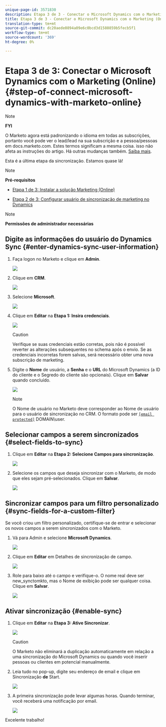 ```yaml
---
unique-page-id: 3571830
description: Etapa 3 de 3 - Conectar o Microsoft Dynamics com o Marketing (Online) - Documentos do Marketing - Documentação do produto
title: Etapa 3 de 3 - Conectar o Microsoft Dynamics com o Marketing (Online)
translation-type: tm+mt
source-git-commit: dc20aede0894a09e6c0bcd3d1580859b5fecb5f1
workflow-type: tm+mt
source-wordcount: '369'
ht-degree: 0%

---
```



# Etapa 3 de 3: Conectar o Microsoft Dynamics com o Marketing (Online) {#step-of-connect-microsoft-dynamics-with-marketo-online}

>[!NOTE]
>
>**FYI**
>
>O Marketo agora está padronizando o idioma em todas as subscrições, portanto você pode ver o lead/lead na sua subscrição e a pessoa/pessoas em docs.marketo.com. Estes termos significam a mesma coisa. isso não afeta as instruções do artigo. Há outras mudanças também. [Saiba mais](http://docs.marketo.com/display/DOCS/Updates+to+Marketo+Terminology).

Esta é a última etapa da sincronização. Estamos quase lá!

>[!NOTE]
>
>**Pré-requisitos**
>
>* [Etapa 1 de 3: Instalar a solução Marketing (Online)](step-1-of-3-install.md)
   >
   >
* [Etapa 2 de 3: Configurar usuário de sincronização de marketing no Dynamics](step-2-of-3-set-up.md)

>



>[!NOTE]
>
>**Permissões de administrador necessárias**

## Digite as informações do usuário do Dynamics Sync {#enter-dynamics-sync-user-information}

1. Faça logon no Marketo e clique em **Admin**.

   ![](assets/login-admin.png)

1. Clique em **CRM**.

   ![](assets/image2015-3-16-9-3a47-3a34.png)

1. Selecione **Microsoft**.

   ![](assets/image2015-3-16-9-3a50-3a6.png)

1. Clique em **Editar** na **Etapa 1: Insira credenciais**.

   ![](assets/image2015-3-16-9-3a48-3a43.png)

   >[!CAUTION]
   >
   >Verifique se suas credenciais estão corretas, pois não é possível reverter as alterações subsequentes no schema após o envio. Se as credenciais incorretas forem salvas, será necessário obter uma nova subscrição de marketing.

1. Digite o **Nome** de usuário, a **Senha** e o **URL** do Microsoft Dynamics (a ID do cliente e o Segredo do cliente são opcionais). Clique em **Salvar** quando concluído.

   ![](assets/five-1.png)

   >[!NOTE]
   >
   >O Nome de usuário no Marketo deve corresponder ao Nome de usuário para o usuário de sincronização no CRM. O formato pode ser [`[email protected]`](http://docs.marketo.com/cdn-cgi/l/email-protection#bcc9cfd9cefcd8d3d1ddd5d292dfd3d1) DOMAIN\user.

## Selecionar campos a serem sincronizados {#select-fields-to-sync}

1. Clique em **Editar** na **Etapa 2: Selecione Campos para sincronização**.

   ![](assets/image2015-3-16-9-3a51-3a28.png)

1. Selecione os campos que deseja sincronizar com o Marketo, de modo que eles sejam pré-selecionados. Clique em **Salvar**.

   ![](assets/image2016-8-25-15-3a6-3a11.png)

## Sincronizar campos para um filtro personalizado {#sync-fields-for-a-custom-filter}

Se você criou um filtro personalizado, certifique-se de entrar e selecionar os novos campos a serem sincronizados com o Marketo.

1. Vá para Admin e selecione **Microsoft Dynamics**.

   ![](assets/image2015-10-9-9-3a50-3a9.png)

1. Clique em **Editar** em Detalhes de sincronização de campo.

   ![](assets/image2015-10-9-9-3a52-3a23.png)

1. Role para baixo até o campo e verifique-o. O nome real deve ser new_synctomkto, mas o Nome de exibição pode ser qualquer coisa. Clique em **Salvar**.

   ![](assets/image2016-8-25-15-3a7-3a35.png)

## Ativar sincronização {#enable-sync}

1. Clique em **Editar** na **Etapa 3: Ative Sincronizar**.

   ![](assets/image2015-3-16-9-3a52-3a2.png)

   >[!CAUTION]
   >
   >O Marketo não eliminará a duplicação automaticamente em relação a uma sincronização do Microsoft Dynamics ou quando você inserir pessoas ou clientes em potencial manualmente.

1. Leia tudo no pop-up, digite seu endereço de email e clique em Sincronização **de** Start.

   ![](assets/image2015-3-16-9-3a55-3a10.png)

1. A primeira sincronização pode levar algumas horas. Quando terminar, você receberá uma notificação por email.

   ![](assets/image2015-3-16-9-3a59-3a51.png)

Excelente trabalho!
